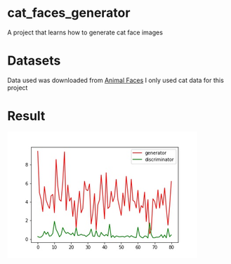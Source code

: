 # cat_faces_generator
A project that learns how to generate cat face images
# Datasets
Data used was downloaded from [Animal Faces](https://www.kaggle.com/andrewmvd/animal-faces)
I only used cat data for this project
# Result 
![alt text](https://github.com/HuyNguyen-hust/cat_faces_generator/blob/main/loss.jpg)

